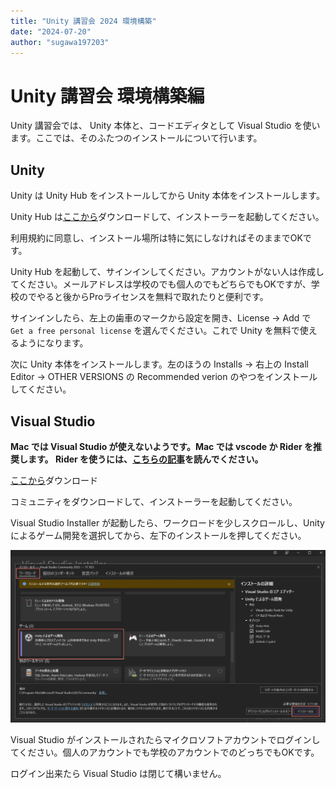 ```yaml
---
title: "Unity 講習会 2024 環境構築"
date: "2024-07-20"
author: "sugawa197203"
---
```


# Unity 講習会 環境構築編

Unity 講習会では、 Unity 本体と、コードエディタとして Visual Studio を使います。ここでは、そのふたつのインストールについて行います。

## Unity

Unity は Unity Hub をインストールしてから Unity 本体をインストールします。

Unity Hub は[ここから](https://unity.com/ja/download)ダウンロードして、インストーラーを起動してください。

利用規約に同意し、インストール場所は特に気にしなければそのままでOKです。

Unity Hub を起動して、サインインしてください。アカウントがない人は作成してください。メールアドレスは学校のでも個人のでもどちらでもOKですが、学校のでやると後からProライセンスを無料で取れたりと便利です。

サインインしたら、左上の歯車のマークから設定を開き、License -> Add で `Get a free personal license` を選んでください。これで Unity を無料で使えるようになります。

次に Unity 本体をインストールします。左のほうの Installs -> 右上の Install Editor -> OTHER VERSIONS の Recommended verion のやつをインストールしてください。

## Visual Studio

**Mac では Visual Studio が使えないようです。Mac では vscode か Rider を推奨します。 Rider を使うには、[こちらの記事](https://tuatmcc.com/blog/RiderStudents/)を読んでください。**

[ここから](https://visualstudio.microsoft.com/ja/downloads/)ダウンロード

コミュニティをダウンロードして、インストーラーを起動してください。

Visual Studio Installer が起動したら、ワークロードを少しスクロールし、Unityによるゲーム開発を選択してから、左下のインストールを押してください。

![select_vs](./select_vs.webp)

Visual Studio がインストールされたらマイクロソフトアカウントでログインしてください。個人のアカウントでも学校のアカウントでのどっちでもOKです。

ログイン出来たら Visual Studio は閉じて構いません。
